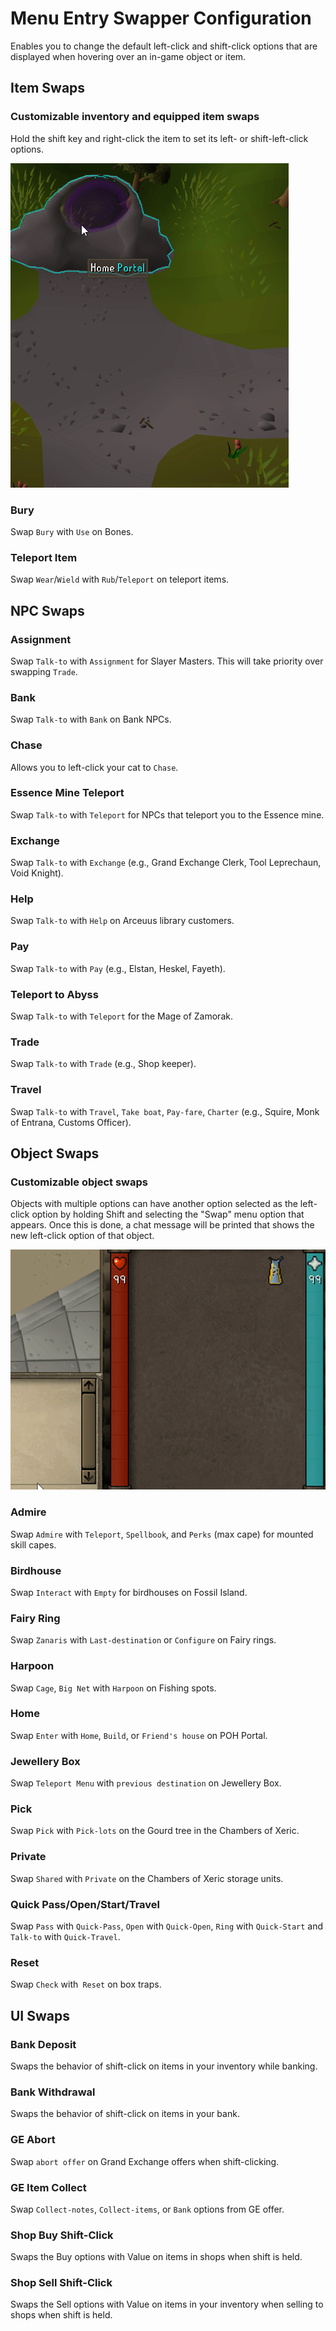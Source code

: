 # Menu Entry Swapper Configuration

Enables you to change the default left-click and shift-click options that are displayed when hovering over an in-game object or item.

## Item Swaps

### Customizable inventory and equipped item swaps

Hold the shift key and right-click the item to set its left- or shift-left-click options.

![inventory item option configuration](img/menu-entry-swapper/menu_entry_swapper_objects.gif)

### Bury

Swap `Bury` with `Use` on Bones.

### Teleport Item

Swap `Wear`/`Wield` with `Rub`/`Teleport` on teleport items.

## NPC Swaps

### Assignment 

Swap `Talk-to` with `Assignment` for Slayer Masters. This will take priority over swapping `Trade`.

### Bank

Swap `Talk-to` with `Bank` on Bank NPCs.

### Chase

Allows you to left-click your cat to `Chase`.

### Essence Mine Teleport

Swap `Talk-to` with `Teleport` for NPCs that teleport you to the Essence mine.

### Exchange

Swap `Talk-to` with `Exchange` (e.g., Grand Exchange Clerk, Tool Leprechaun, Void Knight).

### Help

Swap `Talk-to` with `Help` on Arceuus library customers.

### Pay

Swap `Talk-to` with `Pay` (e.g., Elstan, Heskel, Fayeth).

### Teleport to Abyss

Swap `Talk-to` with `Teleport` for the Mage of Zamorak.

### Trade

Swap `Talk-to` with `Trade` (e.g., Shop keeper).

### Travel

Swap `Talk-to` with `Travel`, `Take boat`, `Pay-fare`, `Charter` (e.g., Squire, Monk of Entrana, Customs Officer).

## Object Swaps

### Customizable object swaps

Objects with multiple options can have another option selected as the left-click option by holding Shift and selecting the "Swap" menu option that appears. Once this is done, a chat message will be printed that shows the new left-click option of that object.

![object left-click swap](img/menu-entry-swapper/menu_entry_swapper_shift_click.gif)


### Admire

Swap `Admire` with `Teleport`, `Spellbook`, and `Perks` (max cape) for mounted skill capes.

### Birdhouse

Swap `Interact` with `Empty` for birdhouses on Fossil Island.

### Fairy Ring

Swap `Zanaris` with `Last-destination` or `Configure` on Fairy rings.

### Harpoon

Swap `Cage`, `Big Net` with `Harpoon` on Fishing spots.

### Home

Swap `Enter` with `Home`, `Build`, or `Friend's house` on POH Portal.

### Jewellery Box

Swap `Teleport Menu` with `previous destination` on Jewellery Box.

### Pick

Swap `Pick` with `Pick-lots` on the Gourd tree in the Chambers of Xeric.

### Private

Swap `Shared` with `Private` on the Chambers of Xeric storage units.

### Quick Pass/Open/Start/Travel

Swap `Pass` with `Quick-Pass`, `Open` with `Quick-Open`, `Ring` with `Quick-Start` and `Talk-to` with `Quick-Travel`.

### Reset

Swap `Check` with` Reset` on box traps.

## UI Swaps

### Bank Deposit 

Swaps the behavior of shift-click on items in your inventory while banking.

### Bank Withdrawal

Swaps the behavior of shift-click on items in your bank.

### GE Abort

Swap `abort offer` on Grand Exchange offers when shift-clicking.

### GE Item Collect

Swap `Collect-notes`, `Collect-items`, or `Bank` options from GE offer.

### Shop Buy Shift-Click

Swaps the Buy options with Value on items in shops when shift is held.

### Shop Sell Shift-Click

Swaps the Sell options with Value on items in your inventory when selling to shops when shift is held.
